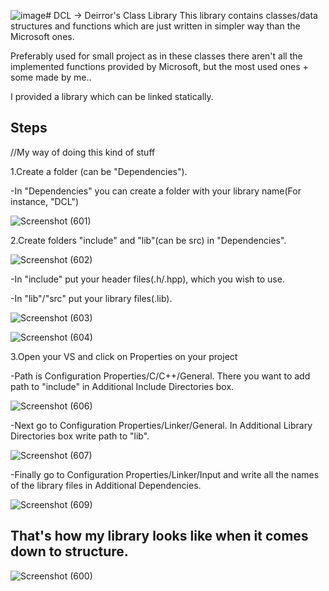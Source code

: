 ![image](https://github.com/user-attachments/assets/52522b7c-3d0c-40a7-aaf2-e982f7096e96)# DCL -> Deirror's Class Library
This library contains classes/data structures and functions which are just written in simpler way than the Microsoft ones. 

Preferably used for small project as in these classes there aren't all the implemented functions provided by Microsoft, but the most used ones + some made by me..

I provided a library which can be linked statically.

Steps
-
//My way of doing this kind of stuff

1.Create a folder (can be "Dependencies").

-In "Dependencies" you can create a folder with your library name(For instance, "DCL")

![Screenshot (601)](https://github.com/user-attachments/assets/26782f55-603e-4f06-b47f-3c6f6dfb4a12)


2.Create folders "include" and "lib"(can be src) in "Dependencies".

![Screenshot (602)](https://github.com/user-attachments/assets/0ef19c37-b122-47dd-ac40-82828054faff)

-In "include" put your header files(.h/.hpp), which you wish to use.

-In "lib"/"src" put your library files(.lib).

![Screenshot (603)](https://github.com/user-attachments/assets/c42c380a-7e0e-46dd-bb2d-9e74c75510f7)

![Screenshot (604)](https://github.com/user-attachments/assets/122d0ef3-2ec6-4581-af6b-888b84e6fbae)


3.Open your VS and click on Properties on your project

-Path is Configuration Properties/C/C++/General. There you want to add path to "include" in Additional Include Directories box.

![Screenshot (606)](https://github.com/user-attachments/assets/73be426b-aff8-4779-a6a1-8dccedbb9c70)

-Next go to Configuration Properties/Linker/General. In Additional Library Directories box write path to "lib".

![Screenshot (607)](https://github.com/user-attachments/assets/4d18d3c0-8d84-4faa-bc7d-fd65146623fd)

-Finally go to Configuration Properties/Linker/Input and write all the names of the library files in Additional Dependencies.

![Screenshot (609)](https://github.com/user-attachments/assets/1032bbc7-a4fb-46fc-aed0-451fe962a3a8)


That's how my library looks like when it comes down to structure.
-
![Screenshot (600)](https://github.com/user-attachments/assets/6eaec1f7-9d9d-444c-a068-3a49c531e738)
